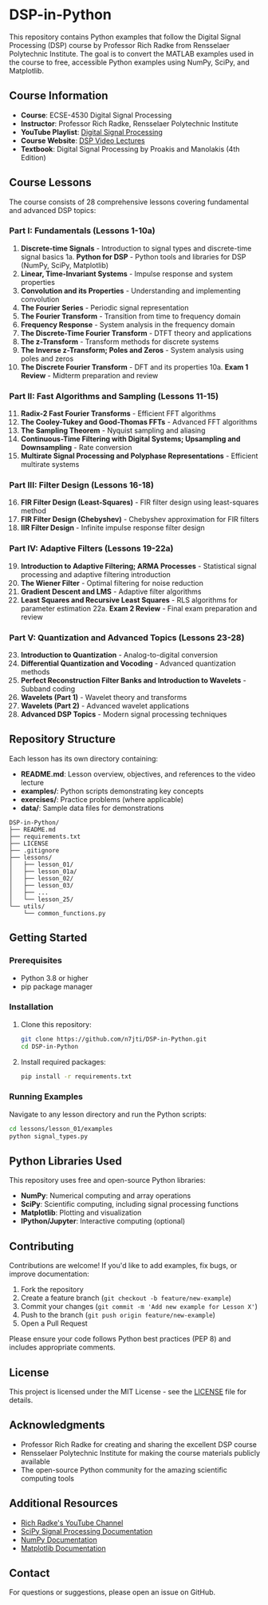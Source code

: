 # DSP-in-Python
This repository contains Python examples that follow the Digital Signal Processing (DSP) course by Professor Rich Radke from Rensselaer Polytechnic Institute. The goal is to convert the MATLAB examples used in the course to free, accessible Python examples using NumPy, SciPy, and Matplotlib.

## Course Information

- **Course**: ECSE-4530 Digital Signal Processing
- **Instructor**: Professor Rich Radke, Rensselaer Polytechnic Institute
- **YouTube Playlist**: [Digital Signal Processing](https://www.youtube.com/playlist?list=PLuh62Q4Sv7BUSzx5Jr8Wrxxn-U10qG1et)
- **Course Website**: [DSP Video Lectures](https://sites.ecse.rpi.edu/~rjradke/dspcourse.html)
- **Textbook**: Digital Signal Processing by Proakis and Manolakis (4th Edition)

## Course Lessons

The course consists of 28 comprehensive lessons covering fundamental and advanced DSP topics:

### Part I: Fundamentals (Lessons 1-10a)
1. **Discrete-time Signals** - Introduction to signal types and discrete-time signal basics
1a. **Python for DSP** - Python tools and libraries for DSP (NumPy, SciPy, Matplotlib)
2. **Linear, Time-Invariant Systems** - Impulse response and system properties
3. **Convolution and its Properties** - Understanding and implementing convolution
4. **The Fourier Series** - Periodic signal representation
5. **The Fourier Transform** - Transition from time to frequency domain
6. **Frequency Response** - System analysis in the frequency domain
7. **The Discrete-Time Fourier Transform** - DTFT theory and applications
8. **The z-Transform** - Transform methods for discrete systems
9. **The Inverse z-Transform; Poles and Zeros** - System analysis using poles and zeros
10. **The Discrete Fourier Transform** - DFT and its properties
10a. **Exam 1 Review** - Midterm preparation and review

### Part II: Fast Algorithms and Sampling (Lessons 11-15)
11. **Radix-2 Fast Fourier Transforms** - Efficient FFT algorithms
12. **The Cooley-Tukey and Good-Thomas FFTs** - Advanced FFT algorithms
13. **The Sampling Theorem** - Nyquist sampling and aliasing
14. **Continuous-Time Filtering with Digital Systems; Upsampling and Downsampling** - Rate conversion
15. **Multirate Signal Processing and Polyphase Representations** - Efficient multirate systems

### Part III: Filter Design (Lessons 16-18)
16. **FIR Filter Design (Least-Squares)** - FIR filter design using least-squares method
17. **FIR Filter Design (Chebyshev)** - Chebyshev approximation for FIR filters
18. **IIR Filter Design** - Infinite impulse response filter design

### Part IV: Adaptive Filters (Lessons 19-22a)
19. **Introduction to Adaptive Filtering; ARMA Processes** - Statistical signal processing and adaptive filtering introduction
20. **The Wiener Filter** - Optimal filtering for noise reduction
21. **Gradient Descent and LMS** - Adaptive filter algorithms
22. **Least Squares and Recursive Least Squares** - RLS algorithms for parameter estimation
22a. **Exam 2 Review** - Final exam preparation and review

### Part V: Quantization and Advanced Topics (Lessons 23-28)
23. **Introduction to Quantization** - Analog-to-digital conversion
24. **Differential Quantization and Vocoding** - Advanced quantization methods
25. **Perfect Reconstruction Filter Banks and Introduction to Wavelets** - Subband coding
26. **Wavelets (Part 1)** - Wavelet theory and transforms
27. **Wavelets (Part 2)** - Advanced wavelet applications
28. **Advanced DSP Topics** - Modern signal processing techniques

## Repository Structure

Each lesson has its own directory containing:
- **README.md**: Lesson overview, objectives, and references to the video lecture
- **examples/**: Python scripts demonstrating key concepts
- **exercises/**: Practice problems (where applicable)
- **data/**: Sample data files for demonstrations

```
DSP-in-Python/
├── README.md
├── requirements.txt
├── LICENSE
├── .gitignore
├── lessons/
│   ├── lesson_01/
│   ├── lesson_01a/
│   ├── lesson_02/
│   ├── lesson_03/
│   ├── ...
│   └── lesson_25/
└── utils/
    └── common_functions.py
```

## Getting Started

### Prerequisites

- Python 3.8 or higher
- pip package manager

### Installation

1. Clone this repository:
   ```bash
   git clone https://github.com/n7jti/DSP-in-Python.git
   cd DSP-in-Python
   ```

2. Install required packages:
   ```bash
   pip install -r requirements.txt
   ```

### Running Examples

Navigate to any lesson directory and run the Python scripts:

```bash
cd lessons/lesson_01/examples
python signal_types.py
```

## Python Libraries Used

This repository uses free and open-source Python libraries:

- **NumPy**: Numerical computing and array operations
- **SciPy**: Scientific computing, including signal processing functions
- **Matplotlib**: Plotting and visualization
- **IPython/Jupyter**: Interactive computing (optional)

## Contributing

Contributions are welcome! If you'd like to add examples, fix bugs, or improve documentation:

1. Fork the repository
2. Create a feature branch (`git checkout -b feature/new-example`)
3. Commit your changes (`git commit -m 'Add new example for Lesson X'`)
4. Push to the branch (`git push origin feature/new-example`)
5. Open a Pull Request

Please ensure your code follows Python best practices (PEP 8) and includes appropriate comments.

## License

This project is licensed under the MIT License - see the [LICENSE](LICENSE) file for details.

## Acknowledgments

- Professor Rich Radke for creating and sharing the excellent DSP course
- Rensselaer Polytechnic Institute for making the course materials publicly available
- The open-source Python community for the amazing scientific computing tools

## Additional Resources

- [Rich Radke's YouTube Channel](https://www.youtube.com/@RichRadke)
- [SciPy Signal Processing Documentation](https://docs.scipy.org/doc/scipy/reference/signal.html)
- [NumPy Documentation](https://numpy.org/doc/)
- [Matplotlib Documentation](https://matplotlib.org/stable/contents.html)

## Contact

For questions or suggestions, please open an issue on GitHub.

